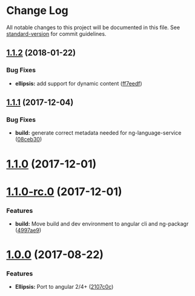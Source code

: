 # Change Log

All notable changes to this project will be documented in this file. See [standard-version](https://github.com/conventional-changelog/standard-version) for commit guidelines.

<a name="1.1.2"></a>
## [1.1.2](https://github.com/thisissoon/angular-ellipsis/compare/v1.1.1...v1.1.2) (2018-01-22)


### Bug Fixes

* **ellipsis:** add support for dynamic content ([ff7eedf](https://github.com/thisissoon/angular-ellipsis/commit/ff7eedf))



<a name="1.1.1"></a>
## [1.1.1](https://github.com/thisissoon/angular-ellipsis/compare/v1.1.0...v1.1.1) (2017-12-04)


### Bug Fixes

* **build:** generate correct metadata needed for ng-language-service ([08ceb30](https://github.com/thisissoon/angular-ellipsis/commit/08ceb30))



<a name="1.1.0"></a>
# [1.1.0](https://github.com/thisissoon/angular-ellipsis/compare/v1.1.0-rc.0...v1.1.0) (2017-12-01)



<a name="1.1.0-rc.0"></a>
# [1.1.0-rc.0](https://github.com/thisissoon/angular-ellipsis/compare/v1.0.0...v1.1.0-rc.0) (2017-12-01)


### Features

* **build:** Move build and dev environment to angular cli and ng-packagr ([4997ae9](https://github.com/thisissoon/angular-ellipsis/commit/4997ae9))



<a name="1.0.0"></a>
# [1.0.0](https://github.com/thisissoon/angular-ellipsis/compare/v0.0.2...v1.0.0) (2017-08-22)


### Features

* **Ellipsis:** Port to angular 2/4+ ([2107c0c](https://github.com/thisissoon/angular-ellipsis/commit/2107c0c))
